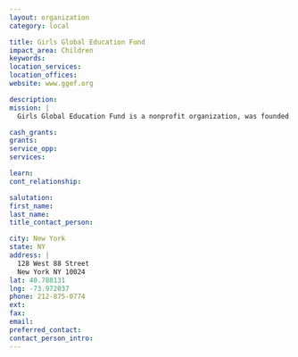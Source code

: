 ```yaml
---
layout: organization
category: local

title: Girls Global Education Fund
impact_area: Children
keywords: 
location_services: 
location_offices: 
website: www.ggef.org

description: 
mission: |
  Girls Global Education Fund is a nonprofit organization, was founded in 1996 to send girls to school who would otherwise be denied an education.

cash_grants: 
grants: 
service_opp: 
services: 

learn: 
cont_relationship: 

salutation: 
first_name: 
last_name: 
title_contact_person: 

city: New York
state: NY
address: |
  128 West 88 Street    
  New York NY 10024
lat: 40.788131
lng: -73.972037
phone: 212-875-0774
ext: 
fax: 
email: 
preferred_contact: 
contact_person_intro: 
---
```

